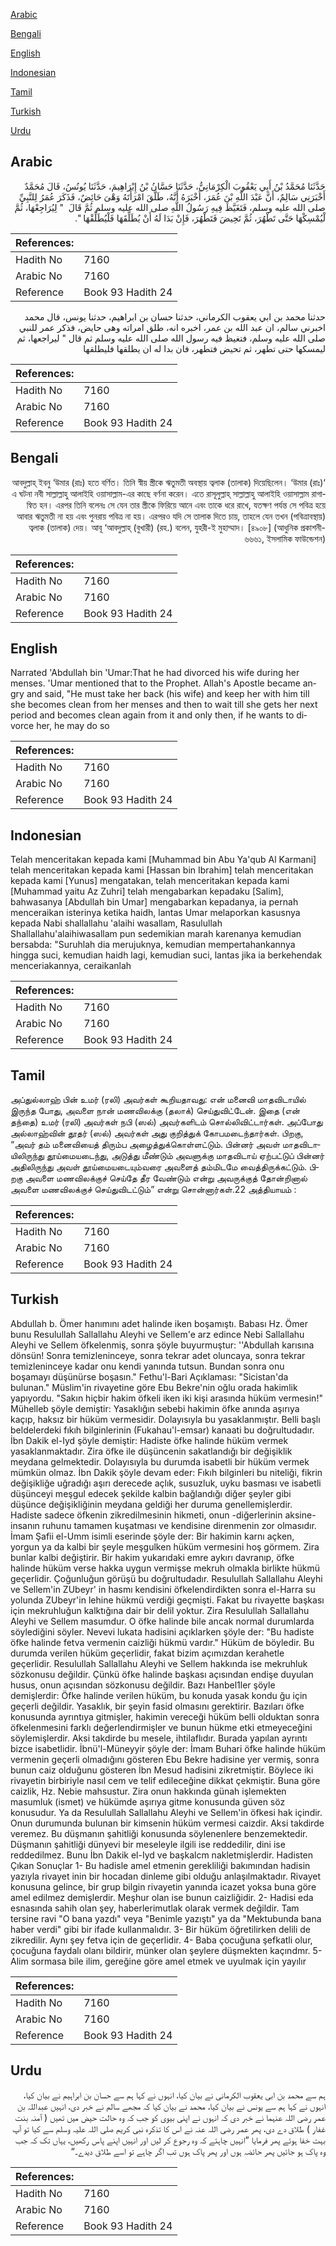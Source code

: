 [Arabic](#arabic)

[Bengali](#bengali)

[English](#english)

[Indonesian](#indonesian)

[Tamil](#tamil)

[Turkish](#turkish)

[Urdu](#urdu)

## Arabic


<div dir="rtl" lang="ar" style={{fontSize:'larger',backgroundColor:'#f8f9fa',padding:20}}>
حَدَّثَنَا مُحَمَّدُ بْنُ أَبِي يَعْقُوبَ الْكِرْمَانِيُّ، حَدَّثَنَا حَسَّانُ بْنُ إِبْرَاهِيمَ، حَدَّثَنَا يُونُسُ، قَالَ مُحَمَّدٌ أَخْبَرَنِي سَالِمٌ، أَنَّ عَبْدَ اللَّهِ بْنَ عُمَرَ، أَخْبَرَهُ أَنَّهُ، طَلَّقَ امْرَأَتَهُ وَهْىَ حَائِضٌ، فَذَكَرَ عُمَرُ لِلنَّبِيِّ صلى الله عليه وسلم، فَتَغَيَّظَ فِيهِ رَسُولُ اللَّهِ صلى الله عليه وسلم ثُمَّ قَالَ ‏ "‏ لِيُرَاجِعْهَا، ثُمَّ لْيُمْسِكْهَا حَتَّى تَطْهُرَ، ثُمَّ تَحِيضَ فَتَطْهُرَ، فَإِنْ بَدَا لَهُ أَنْ يُطَلِّقَهَا فَلْيُطَلِّقْهَا ‏"‏‏.‏
</div>
<div style={{backgroundColor:'#f8f9fa',padding:20, marginBottom: 10}}><table> <thead> <tr> <th>References:</th> <th></th> </tr> </thead> <tbody><tr><td>Hadith No</td><td>7160</td></tr><tr><td>Arabic No</td><td>7160</td></tr><tr><td>Reference</td><td>Book 93 Hadith 24</td></tr></tbody></table></div>


<div dir="rtl" lang="ar" style={{fontSize:'larger',backgroundColor:'#f8f9fa',padding:20}}>
حدثنا محمد بن ابي يعقوب الكرماني، حدثنا حسان بن ابراهيم، حدثنا يونس، قال محمد اخبرني سالم، ان عبد الله بن عمر، اخبره انه، طلق امراته وهى حايض، فذكر عمر للنبي صلى الله عليه وسلم، فتغيظ فيه رسول الله صلى الله عليه وسلم ثم قال " ليراجعها، ثم ليمسكها حتى تطهر، ثم تحيض فتطهر، فان بدا له ان يطلقها فليطلقها
</div>
<div style={{backgroundColor:'#f8f9fa',padding:20, marginBottom: 10}}><table> <thead> <tr> <th>References:</th> <th></th> </tr> </thead> <tbody><tr><td>Hadith No</td><td>7160</td></tr><tr><td>Arabic No</td><td>7160</td></tr><tr><td>Reference</td><td>Book 93 Hadith 24</td></tr></tbody></table></div>

## Bengali


<div dir="rtl" lang="bn" style={{fontSize:'larger',backgroundColor:'#f8f9fa',padding:20}}>
‘আবদুল্লাহ্ ইবনু ‘উমার (রাঃ) হতে বর্ণিত। তিনি স্বীয় স্ত্রীকে ঋতুমতী অবস্থায় ত্বলাক (তালাক) দিয়েছিলেন। ‘উমার (রাঃ) এ ঘটনা নবী সাল্লাল্লাহু আলাইহি ওয়াসাল্লাম-এর কাছে বর্ণনা করেন। এতে রাসূলুল্লাহ্ সাল্লাল্লাহু আলাইহি ওয়াসাল্লাম রাগান্বিত হন। এরপর তিনি বলেনঃ সে যেন তার স্ত্রীকে ফিরিয়ে আনে এবং তাকে ধরে রাখে, যতক্ষণ পর্যন্ত সে পবিত্র হয়ে আবার ঋতুমতী না হয় এবং পুনরায় পবিত্র না হয়। এরপরও যদি সে তালাক দিতে চায়, তাহলে যেন তখন (পবিত্রাবস্থায়) ত্বলাক (তালাক) দেয়। আবূ ‘আবদুল্লাহ্ (বুখারী) (রহ.) বলেন, যুহরী-ই মুহাম্মাদ। [৪৯০৮] (আধুনিক প্রকাশনী- ৬৬৬১, ইসলামিক ফাউন্ডেশন)
</div>
<div style={{backgroundColor:'#f8f9fa',padding:20, marginBottom: 10}}><table> <thead> <tr> <th>References:</th> <th></th> </tr> </thead> <tbody><tr><td>Hadith No</td><td>7160</td></tr><tr><td>Arabic No</td><td>7160</td></tr><tr><td>Reference</td><td>Book 93 Hadith 24</td></tr></tbody></table></div>

## English


<div dir="ltr" lang="en" style={{fontSize:'larger',backgroundColor:'#f8f9fa',padding:20}}>
Narrated 'Abdullah bin 'Umar:That he had divorced his wife during her menses. 'Umar mentioned that to the Prophet. Allah's Apostle became angry and said, "He must take her back (his wife) and keep her with him till she becomes clean from her menses and then to wait till she gets her next period and becomes clean again from it and only then, if he wants to divorce her, he may do so
</div>
<div style={{backgroundColor:'#f8f9fa',padding:20, marginBottom: 10}}><table> <thead> <tr> <th>References:</th> <th></th> </tr> </thead> <tbody><tr><td>Hadith No</td><td>7160</td></tr><tr><td>Arabic No</td><td>7160</td></tr><tr><td>Reference</td><td>Book 93 Hadith 24</td></tr></tbody></table></div>

## Indonesian


<div dir="ltr" lang="id" style={{fontSize:'larger',backgroundColor:'#f8f9fa',padding:20}}>
Telah menceritakan kepada kami [Muhammad bin Abu Ya'qub Al Karmani] telah menceritakan kepada kami [Hassan bin Ibrahim] telah menceritakan kepada kami [Yunus] mengatakan, telah menceritakan kepada kami [Muhammad yaitu Az Zuhri] telah mengabarkan kepadaku [Salim], bahwasanya [Abdullah bin Umar] mengabarkan kepadanya, ia pernah menceraikan isterinya ketika haidh, lantas Umar melaporkan kasusnya kepada Nabi shallallahu 'alaihi wasallam, Rasulullah Shallallahu'alaihiwasallam pun sedemikian marah karenanya kemudian bersabda: "Suruhlah dia merujuknya, kemudian mempertahankannya hingga suci, kemudian haidh lagi, kemudian suci, lantas jika ia berkehendak menceriakannya, ceraikanlah
</div>
<div style={{backgroundColor:'#f8f9fa',padding:20, marginBottom: 10}}><table> <thead> <tr> <th>References:</th> <th></th> </tr> </thead> <tbody><tr><td>Hadith No</td><td>7160</td></tr><tr><td>Arabic No</td><td>7160</td></tr><tr><td>Reference</td><td>Book 93 Hadith 24</td></tr></tbody></table></div>

## Tamil


<div dir="ltr" lang="ta" style={{fontSize:'larger',backgroundColor:'#f8f9fa',padding:20}}>
அப்துல்லாஹ் பின் உமர் (ரலி) அவர்கள் கூறியதாவது: என் மனைவி மாதவிடாயில் இருந்த போது, அவளை நான் மணவிலக்கு (தலாக்) செய்துவிட்டேன். இதை (என் தந்தை) உமர் (ரலி) அவர்கள் நபி (ஸல்) அவர்களிடம் சொல்லிவிட்டார்கள். அப்போது அல்லாஹ்வின் தூதர் (ஸல்) அவர்கள் அது குறித்துக் கோபமடைந்தார்கள். பிறகு, “அவர் தம் மனைவியைத் திரும்ப அழைத்துக்கொள்ளட்டும். பின்னர் அவள் மாதவிடாயிலிருந்து தூய்மையடைந்து, அடுத்து மீண்டும் அவளுக்கு மாதவிடாய் ஏற்பட்டுப் பின்னர் அதிலிருந்து அவள் தூய்மையடையும்வரை அவளைத் தம்மிடமே வைத்திருக்கட்டும். பிறகு அவளை மணவிலக்குச் செய்தே தீர வேண்டும் என்று அவருக்குத் தோன்றினால் அவளை மணவிலக்குச் செய்துவிடட்டும்” என்று சொன்னார்கள்.22 அத்தியாயம் :
</div>
<div style={{backgroundColor:'#f8f9fa',padding:20, marginBottom: 10}}><table> <thead> <tr> <th>References:</th> <th></th> </tr> </thead> <tbody><tr><td>Hadith No</td><td>7160</td></tr><tr><td>Arabic No</td><td>7160</td></tr><tr><td>Reference</td><td>Book 93 Hadith 24</td></tr></tbody></table></div>

## Turkish


<div dir="ltr" lang="tr" style={{fontSize:'larger',backgroundColor:'#f8f9fa',padding:20}}>
Abdullah b. Ömer hanımını adet halinde iken boşamıştı. Babası Hz. Ömer bunu Resulullah Sallallahu Aleyhi ve Sellem'e arz edince Nebi Sallallahu Aleyhi ve Sellem öfkelenmiş, sonra şöyle buyurmuştur: ''Abdullah karısına dönsün! Sonra temizleninceye, sonra tekrar adet oluncaya, sonra tekrar temizleninceye kadar onu kendi yanında tutsun. Bundan sonra onu boşamayı düşünürse boşasın." Fethu'l-Bari Açıklaması: "Sicistan'da bulunan." Müslim'in rivayetine göre Ebu Bekre'nin oğlu orada hakimlik yapıyordu. "Sakın hiçbir hakim öfkeli iken iki kişi arasında hüküm vermesin!" Mühelleb şöyle demiştir: Yasaklığın sebebi hakimin öfke anında aşırıya kaçıp, haksız bir hüküm vermesidir. Dolayısıyla bu yasaklanmıştır. Belli başlı beldelerdeki fıkıh bilginlerinin (Fukahau'l-emsar) kanaati bu doğrultudadır. İbn Dakik el-Iyd şöyle demiştir: Hadiste öfke halinde hüküm vermek yasaklanmaktadır. Zira öfke ile düşüncenin sakatlandığı bir değişiklik meydana gelmektedir. Dolayısıyla bu durumda isabetli bir hüküm vermek mümkün olmaz. İbn Dakik şöyle devam eder: Fıkıh bilginleri bu niteliği, fikrin değişikliğe uğradığı aşırı derecede açlık, susuzluk, uyku basması ve isabetli düşünceyi meşgul edecek şekilde kalbin bağlandığı diğer şeyler gibi düşünce değişikliğinin meydana geldiği her duruma genellemişlerdir. Hadiste sadece öfkenin zikredilmesinin hikmeti, onun -diğerlerinin aksine- insanın ruhunu tamamen kuşatması ve kendisine direnmenin zor olmasıdır. İmam Şafii el-Umm isimli eserinde şöyle der: Bir hakimin karnı açken, yorgun ya da kalbi bir şeyle meşgulken hüküm vermesini hoş görmem. Zira bunlar kalbi değiştirir. Bir hakim yukarıdaki emre aykırı davranıp, öfke halinde hüküm verse hakka uygun vermişse mekruh olmakla birlikte hükmü geçerlidir. Çoğunluğun görüşü bu doğrultudadır. Resulullah Sallallahu Aleyhi ve Sellem'in ZUbeyr' in hasmı kendisini öfkelendirdikten sonra el-Harra su yolunda ZUbeyr'in lehine hükmü verdiği geçmişti. Fakat bu rivayette başkası için mekruhluğun kalktığına dair bir delil yoktur. Zira Resulullah Sallallahu Aleyhi ve Sellem masumdur. O öfke halinde bile ancak normal durumlarda söylediğini söyler. Nevevi lukata hadisini açıklarken şöyle der: "Bu hadiste öfke halinde fetva vermenin caizliği hükmü vardır." Hüküm de böyledir. Bu durumda verilen hüküm geçerlidir, fakat bizim açımızdan kerahetle geçerlidir. Resulullah Sallallahu Aleyhi ve Sellem hakkında ise mekruhluk sözkonusu değildir. Çünkü öfke halinde başkası açısından endişe duyulan husus, onun açısından sözkonusu değildir. Bazı Hanbel1ler şöyle demişlerdir: Öfke halinde verilen hüküm, bu konuda yasak kondu ğu için geçerli değildir. Yasaklık, bir şeyin fasid olmasını gerektirir. Bazıları öfke konusunda ayrıntıya gitmişler, hakimin vereceği hüküm belli olduktan sonra öfkelenmesini farklı değerlendirmişler ve bunun hükme etki etmeyeceğini söylemişlerdir. Aksi takdirde bu mesele, ihtilaflıdır. Burada yapılan ayrıntı bizce isabetlidir. İbnü'l-Müneyyir şöyle der: İmam Buhari öfke halinde hüküm vermenin geçerli olmadığını gösteren Ebu Bekre hadisine yer vermiş, sonra bunun caiz olduğunu gösteren İbn Mesud hadisini zikretmiştir. Böylece iki rivayetin birbiriyle nasıl cem ve telif edileceğine dikkat çekmiştir. Buna göre caizlik, Hz. Nebie mahsustur. Zira onun hakkında günah işlemekten masumluk (ismet) ve hükümde aşırıya gitme konusunda güven söz konusudur. Ya da Resulullah Sallallahu Aleyhi ve Sellem'in öfkesi hak içindir. Onun durumunda bulunan bir kimsenin hüküm vermesi caizdir. Aksi takdirde veremez. Bu düşmanın şahitliği konusunda söylenenlere benzemektedir. Düşmanın şahitliği dünyevi bir meseleyle ilgili ise reddedilir, dini ise reddedilmez. Bunu İbn Dakik el-Iyd ve başkalcm nakletmişlerdir. Hadisten Çıkan Sonuçlar 1- Bu hadisle amel etmenin gerekliliği bakımından hadisin yazıyla rivayet inin bir hocadan dinleme gibi olduğu anlaşılmaktadır. Rivayet konusuna gelince, bir grup bilgin rivayetin yanında icazet yoksa buna göre amel edilmez demişlerdir. Meşhur olan ise bunun caizliğidir. 2- Hadisi eda esnasında sahih olan şey, haberlerimutlak olarak vermek değildir. Tam tersine ravi "O bana yazdı" veya "Benimle yazıştı" ya da "Mektubunda bana haber verdi" gibi bir ifade kullanmalıdır. 3- Bir hüküm öğretilirken delili de zikredilir. Aynı şey fetva için de geçerlidir. 4- Baba çocuğuna şefkatli olur, çocuğuna faydalı olanı bildirir, münker olan şeylere düşmekten kaçındmr. 5- Alim sormasa bile ilim, gereğine göre amel etmek ve uyulmak için yayılır
</div>
<div style={{backgroundColor:'#f8f9fa',padding:20, marginBottom: 10}}><table> <thead> <tr> <th>References:</th> <th></th> </tr> </thead> <tbody><tr><td>Hadith No</td><td>7160</td></tr><tr><td>Arabic No</td><td>7160</td></tr><tr><td>Reference</td><td>Book 93 Hadith 24</td></tr></tbody></table></div>

## Urdu


<div dir="rtl" lang="ur" style={{fontSize:'larger',backgroundColor:'#f8f9fa',padding:20}}>
ہم سے محمد بن ابی یعقوب الکرمانی نے بیان کیا، انہوں نے کہا ہم سے حسان بن ابراہیم نے بیان کیا، انہوں نے کہا ہم سے یونس نے بیان کیا، محمد نے بیان کیا کہ مجھے سالم نے خبر دی، انہیں عبداللہ بن عمر رضی اللہ عنہما نے خبر دی کہ انہوں نے اپنی بیوی کو جب کہ وہ حالت حیض میں تھیں ( آمنہ بنت غفار ) طلاق دے دی، پھر عمر رضی اللہ عنہ نے اس کا تذکرہ نبی کریم صلی اللہ علیہ وسلم سے کیا تو آپ بہت خفا ہوئے پھر فرمایا ”انہیں چاہئے کہ وہ رجوع کر لیں اور انہیں اپنے پاس رکھیں، یہاں تک کہ جب وہ پاک ہو جائیں پھر حائضہ ہوں اور پھر پاک ہوں تب اگر چاہے تو اسے طلاق دیدے۔“
</div>
<div style={{backgroundColor:'#f8f9fa',padding:20, marginBottom: 10}}><table> <thead> <tr> <th>References:</th> <th></th> </tr> </thead> <tbody><tr><td>Hadith No</td><td>7160</td></tr><tr><td>Arabic No</td><td>7160</td></tr><tr><td>Reference</td><td>Book 93 Hadith 24</td></tr></tbody></table></div>